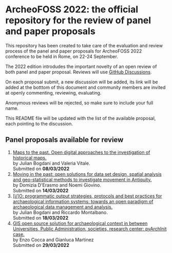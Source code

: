 # ArcheoFOSS 2022: the official repository for the review of panel and paper proposals

This repository has been created to take care of the evaluation and review process of the panel and paper proposals for ArcheoFOSS 2022 conference to be held in Rome, on 22-24 September.

The 2022 edition introdudes the important novelty of an open review of both panel and paper proposal. Reviews will use [GitHub Discussions](https://github.com/archeofoss/af2022/discussions).

On each proposal submit, a new discussion will be added, its link will be added at the botttom of this document and community members are invited at openly commenting, reviewing, evaluating.

Anonymous reviews will be rejected, so make sure to include your full name.

This README file will be updated with the list of the available proposal, each pointing to the discussion.

## Panel proposals available for review
1. [Maps to the past. Open digital approaches to the investigation of historical maps.](https://github.com/archeofoss/archeofoss2022/discussions/1)  
by Julian Bogdani and Valeria Vitale.  
Submitted on **08/03/2022**  
1. [Moving in the past: open solutions for data set design, spatial analysis and geo-statistical methods to investigate movement in Antiquity.](https://github.com/archeofoss/archeofoss2022/discussions/3)  
by Domizia D'Erasmo and Noemi Giovino.  
Submitted on **14/03/2022**
1. [[i/]O: programmatic output strategies, protocols and best practices for archaeological information systems: towards an open paradigm of archaeological data management and analysis.](https://github.com/archeofoss/archeofoss2022/discussions/4)  
by Julian Bogdani and Riccardo Montalbano.  
Submitted on **18/03/2022**
1. [GIS open source solution for archaeological context in between Universities, Public Administration, societies, research center: pyArchInit case.](https://github.com/archeofoss/archeofoss2022/discussions/5)  
by Enzo Cocca and Gianluca Martinez  
Submitted on **29/03/2022**
